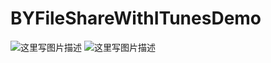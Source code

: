 # BYFileShareWithITunesDemo

![这里写图片描述](http://img.blog.csdn.net/20171212184017011?watermark/2/text/aHR0cDovL2Jsb2cuY3Nkbi5uZXQvd2VpeGluXzQwODczODE0/font/5a6L5L2T/fontsize/400/fill/I0JBQkFCMA==/dissolve/70/gravity/SouthEast)
![这里写图片描述](http://img.blog.csdn.net/20171212184120743?watermark/2/text/aHR0cDovL2Jsb2cuY3Nkbi5uZXQvd2VpeGluXzQwODczODE0/font/5a6L5L2T/fontsize/400/fill/I0JBQkFCMA==/dissolve/70/gravity/SouthEast)

